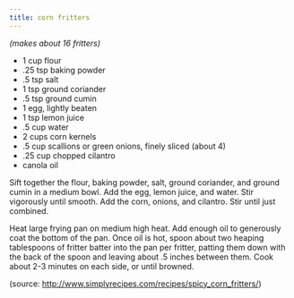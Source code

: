 ```yaml
---
title: corn fritters
---
```


*(makes about 16 fritters)*

* 1 cup flour
* .25 tsp baking powder
* .5 tsp salt
* 1 tsp ground coriander
* .5 tsp ground cumin
* 1 egg, lightly beaten
* 1 tsp lemon juice
* .5 cup water
* 2 cups corn kernels
* .5 cup scallions or green onions, finely sliced (about 4)
* .25 cup chopped cilantro
* canola oil

Sift together the flour, baking powder, salt, ground coriander, and ground
cumin in a medium bowl. Add the egg, lemon juice, and water. Stir vigorously
until smooth. Add the corn, onions, and cilantro. Stir until just combined.

Heat large frying pan on medium high heat. Add enough oil to generously coat
the bottom of the pan. Once oil is hot, spoon about two heaping tablespoons of
fritter batter into the pan per fritter, patting them down with the back of the
spoon and leaving about .5 inches between them. Cook about 2-3 minutes on each
side, or until browned.

(source: http://www.simplyrecipes.com/recipes/spicy_corn_fritters/)
